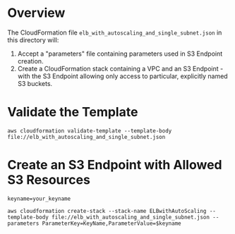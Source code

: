 # Overview
The CloudFormation file `elb_with_autoscaling_and_single_subnet.json` in this directory will:

1. Accept a "parameters" file containing parameters used in S3 Endpoint creation.
2. Create a CloudFormation stack containing a VPC and an S3 Endpoint - with the S3 Endpoint allowing only access to particular, explicitly named S3 buckets.

# Validate the Template

`aws cloudformation validate-template --template-body file://elb_with_autoscaling_and_single_subnet.json`

# Create an S3 Endpoint with Allowed S3 Resources

`keyname=your_keyname`

`aws cloudformation create-stack --stack-name ELBwithAutoScaling --template-body file://elb_with_autoscaling_and_single_subnet.json --parameters ParameterKey=KeyName,ParameterValue=$keyname`